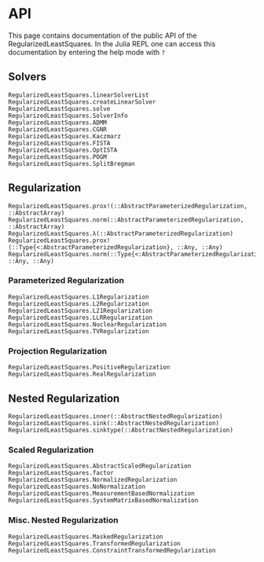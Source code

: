 # API
This page contains documentation of the public API of the RegularizedLeastSquares. In the Julia
REPL one can access this documentation by entering the help mode with `?`

## Solvers
```@docs
RegularizedLeastSquares.linearSolverList
RegularizedLeastSquares.createLinearSolver
RegularizedLeastSquares.solve
RegularizedLeastSquares.SolverInfo
RegularizedLeastSquares.ADMM
RegularizedLeastSquares.CGNR
RegularizedLeastSquares.Kaczmarz
RegularizedLeastSquares.FISTA
RegularizedLeastSquares.OptISTA
RegularizedLeastSquares.POGM
RegularizedLeastSquares.SplitBregman
```

## Regularization
```@docs
RegularizedLeastSquares.prox!(::AbstractParameterizedRegularization, ::AbstractArray)
RegularizedLeastSquares.norm(::AbstractParameterizedRegularization, ::AbstractArray)
RegularizedLeastSquares.λ(::AbstractParameterizedRegularization)
RegularizedLeastSquares.prox!(::Type{<:AbstractParameterizedRegularization}, ::Any, ::Any)
RegularizedLeastSquares.norm(::Type{<:AbstractParameterizedRegularization}, ::Any, ::Any)
```
### Parameterized Regularization
```@docs
RegularizedLeastSquares.L1Regularization
RegularizedLeastSquares.L2Regularization
RegularizedLeastSquares.L21Regularization
RegularizedLeastSquares.LLRRegularization
RegularizedLeastSquares.NuclearRegularization
RegularizedLeastSquares.TVRegularization
```
### Projection Regularization
```@docs
RegularizedLeastSquares.PositiveRegularization
RegularizedLeastSquares.RealRegularization
```
## Nested Regularization
```@docs
RegularizedLeastSquares.inner(::AbstractNestedRegularization)
RegularizedLeastSquares.sink(::AbstractNestedRegularization)
RegularizedLeastSquares.sinktype(::AbstractNestedRegularization)
```
### Scaled Regularization
```@docs
RegularizedLeastSquares.AbstractScaledRegularization
RegularizedLeastSquares.factor
RegularizedLeastSquares.NormalizedRegularization
RegularizedLeastSquares.NoNormalization
RegularizedLeastSquares.MeasurementBasedNormalization
RegularizedLeastSquares.SystemMatrixBasedNormalization
```
### Misc. Nested Regularization
```@docs
RegularizedLeastSquares.MaskedRegularization
RegularizedLeastSquares.TransformedRegularization
RegularizedLeastSquares.ConstraintTransformedRegularization
```